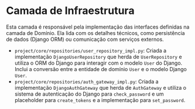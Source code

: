 # Camada de Infraestrutura

Esta camada é responsável pela implementação das interfaces definidas na camada de Domínio. Ela lida com os detalhes técnicos, como persistência de dados (Django ORM) ou comunicação com serviços externos.

-   `project/core/repositories/user_repository_impl.py`: Criada a implementação `DjangoUserRepository` que herda de `UserRepository` e utiliza o ORM do Django para interagir com o modelo `User` do Django. Inclui a conversão entre a entidade de domínio `User` e o modelo Django `User`.
-   `project/core/repositories/auth_gateway_impl.py`: Criada a implementação `DjangoAuthGateway` que herda de `AuthGateway` e utiliza o sistema de autenticação do Django para `check_password` e um placeholder para `create_tokens` e a implementação para `set_password`.

